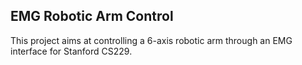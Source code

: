 EMG Robotic Arm Control
---
This project aims at controlling a 6-axis robotic arm through an EMG interface for Stanford CS229. 
